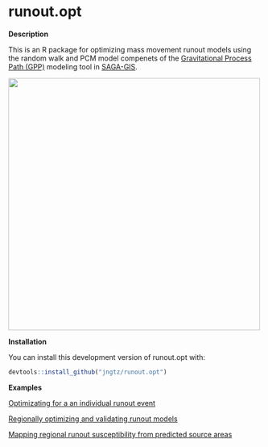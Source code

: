 # runout.opt

**Description**

This is an R package for optimizing mass movement runout models using the random
walk and PCM model compenets of the [Gravitational Process Path (GPP)](https://gmd.copernicus.org/articles/10/3309/2017/) modeling
tool in [SAGA-GIS](http://www.saga-gis.org/en/index.html).

<img src="https://jngtz.github.io/runout.opt/articles/gpp_rw_pcm_apply_regionally_files/figure-html/unnamed-chunk-7-1.png" width="500">

**Installation**

You can install this development version of runout.opt with:

```r
devtools::install_github("jngtz/runout.opt")
```

**Examples**

[Optimizating for a an individual runout event](https://jngtz.github.io/runout.opt/articles/gpp_rw_pcm_single_optimization.html)

[Regionally optimizing and validating runout models](https://jngtz.github.io/runout.opt/articles/gpp_rw_pcm_regional_optimization.html)

[Mapping regional runout susceptibility from predicted source areas](https://jngtz.github.io/runout.opt/articles/gpp_rw_pcm_apply_regionally.html)
